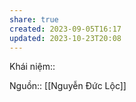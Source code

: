 ```yaml
---
share: true
created: 2023-09-05T16:17
updated: 2023-10-23T20:08
---
```

Khái niệm:: 

Nguồn:: [[Nguyễn Đức Lộc]] 